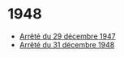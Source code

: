 # 1948

- [Arrêté du 29 décembre 1947](arrete-du-29-decembre-1947)
- [Arrêté du 31 décembre 1948](arrete-du-31-decembre-1948)
